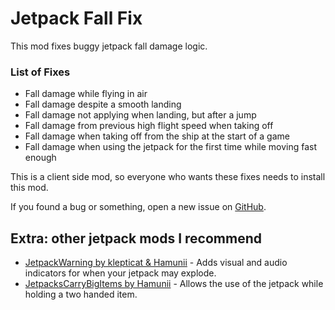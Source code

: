 # Jetpack Fall Fix

This mod fixes buggy jetpack fall damage logic.

### List of Fixes

- Fall damage while flying in air
- Fall damage despite a smooth landing
- Fall damage not applying when landing, but after a jump
- Fall damage from previous high flight speed when taking off
- Fall damage when taking off from the ship at the start of a game
- Fall damage when using the jetpack for the first time while moving fast enough

This is a client side mod, so everyone who wants these fixes needs to install this mod.

If you found a bug or something, open a new issue on [GitHub](https://github.com/Hamunii/JetpackFallFix/issues).

## Extra: other jetpack mods I recommend
- [JetpackWarning by klepticat & Hamunii](https://thunderstore.io/c/lethal-company/p/Hamunii/JetpackWarning/) - Adds visual and audio indicators for when your jetpack may explode.
- [JetpacksCarryBigItems by Hamunii](https://thunderstore.io/c/lethal-company/p/Hamunii/JetpacksCarryBigItems/) - Allows the use of the jetpack while holding a two handed item.